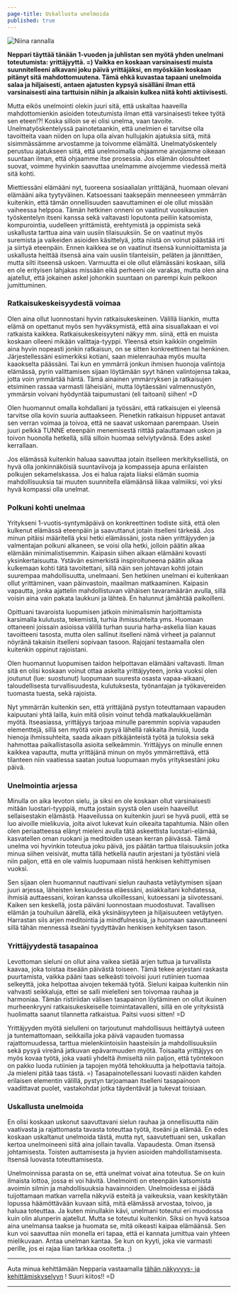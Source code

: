 ```yaml
---
page-title: Uskallusta unelmoida
published: true
---
```





![Niina rannalla]({{site.baseurl}}/uploaded-images/niina-rannalla.jpeg)


**Neppari täyttää tänään 1-vuoden ja juhlistan sen myötä yhden unelmani toteutumista: yrittäjyyttä. =)
Vaikka en koskaan varsinaisesti muista suunnitelleeni alkavani joku päivä yrittäjäksi, en myöskään koskaan pitänyt sitä mahdottomuutena. Tämä ehkä kuvastaa tapaani unelmoida salaa ja hiljaisesti, antaen ajatusten kypsyä sisälläni ilman että varsinaisesti aina tarttuisin niihin ja alkaisin kulkea niitä kohti aktiivisesti.**

Mutta eikös unelmointi olekin juuri sitä, että uskaltaa haaveilla mahdottomienkin asioiden toteutumista ilman että varsinaisesti tekee työtä sen eteen!?! Koska silloin se ei olisi unelma, vaan tavoite. Unelmatyöskentelyssä painotetaankin, että unelmien ei tarvitse olla tavoitteita vaan niiden on lupa olla aivan hullujakin ajatuksia siitä, mitä sisimmässämme arvostamme ja toivomme elämältä. Unelmatyöskentely perustuu ajatukseen siitä, että unelmoimalla ohjaamme aivojamme oikeaan suuntaan ilman, että ohjaamme itse prosessia. Jos elämän olosuhteet suovat, voimme hyvinkin saavuttaa unelmamme aivojemme viedessä meitä sitä kohti.

Miettiessäni elämääni nyt, tuoreena sosiaalialan yrittäjänä, huomaan olevani elämääni aika tyytyväinen. Katsoessani taaksepäin menneeseen ymmärrän kuitenkin, että tämän onnellisuuden saavuttaminen ei ole ollut missään vaiheessa helppoa. Tämän hetkinen onneni on vaatinut vuosikausien työskentelyn itseni kanssa sekä valtavasti loputonta peiliin katsomista, kompurointia, uudelleen yrittämistä, erehtymistä ja oppimista sekä uskallusta tarttua aina vain uusiin tilaisuuksiin. Se on vaatinut myös suremista ja vaikeiden asioiden käsittelyä, jotta niistä on voinut päästää irti ja siirtyä eteenpäin. Ennen kaikkea se on vaatinut itsensä kunnioittamista ja uskallusta heittää itsensä aina vain uusiin tilanteisiin, peläten ja jännittäen, mutta silti itseensä uskoen. Varmuutta ei ole ollut elämässäni koskaan, sillä en ole erityisen lahjakas missään eikä perheeni ole varakas, mutta olen aina ajatellut, että jokainen askel johonkin suuntaan on parempi kuin pelkoon jumittuminen.

### Ratkaisukeskeisyydestä voimaa

Olen aina ollut luonnostani hyvin ratkaisukeskeinen. Välillä liiankin, mutta elämä on opettanut myös sen hyväksymistä, että aina sisuallakaan ei voi ratkaista kaikkea. Ratkaisukeskeisyyteni näkyy mm. siinä, että en muista koskaan olleeni mikään valittaja-tyyppi. Yleensä etsin kaikkiin ongelmiin aina hyvin nopeasti jonkin ratkaisun, on se sitten konkreettinen tai henkinen. Järjestellessäni esimerkiksi kotiani, saan mielenrauhaa myös muulta kaaokselta päässäni. Tai kun en ymmärrä jonkun ihmisen huonoja valintoja elämässä, pyrin valittamisen sijaan löytämään syyt hänen valintojensa takaa, jotta voin ymmärtää häntä. Tämä ainainen ymmärryksen ja ratkaisujen etsiminen rassaa varmasti läheisiäni, mutta löytäessäni valmennustyön, ymmärsin voivani hyödyntää taipumustani (eli taitoani) siihen! =D

Olen huomannut omalla kohdallani ja työssäni, että ratkaisujen ei yleensä tarvitse olla kovin suuria auttaakseen. Pienetkin ratkaisun hippuset antavat sen verran voimaa ja toivoa, että ne saavat uskomaan parempaan. Usein juuri pelkkä TUNNE eteenpäin menemisestä riittää palauttamaan uskon ja toivon huonolla hetkellä, sillä silloin huomaa selviytyvänsä. Edes askel kerrallaan.

Jos elämässä kuitenkin haluaa saavuttaa jotain itselleen merkityksellistä, on hyvä olla jonkinnäköisiä suuntaviivoja ja kompasseja apuna erilaisten polkujen sekamelskassa. Jos ei halua rajata liiaksi elämän suomia mahdollisuuksia tai muuten suunnitella elämäänsä liikaa valmiiksi, voi yksi hyvä kompassi olla unelmat.

### Polkuni kohti unelmaa

Yritykseni 1-vuotis-syntymäpäivä on konkreettinen todiste siitä, että olen kulkenut elämässä eteenpäin ja saavuttanut jotain itselleni tärkeää. Jos minun pitäisi määritellä yksi hetki elämässäni, josta näen yrittäjyyden ja valmentajan polkuni alkaneen, se voisi olla hetki, jolloin päätin alkaa elämään minimalistisemmin. Kaipasin siihen aikaan elämääni kovasti yksinkertaisuutta. Ystävän esimerkistä inspiroituneena päätin alkaa kulkemaan kohti tätä tavoitettani, sillä näin sen johtavan kohti jotain suurempaa mahdollisuutta, unelmaani. Sen hetkinen unelmani ei kuitenkaan ollut yrittäminen, vaan päinvastoin, maailman matkaaminen. Kaipasin vapautta, jonka ajattelin mahdollistuvan vähäisen tavaramäärän avulla, sillä voisin aina vain pakata laukkuni ja lähteä. En halunnut jämähtää paikoilleni.

Opittuani tavaroista luopumisen jatkoin minimalismin harjoittamista karsimalla kulutusta, tekemistä, turhia ihmissuhteita yms. Huomaan ottaneeni joissain asioissa välillä turhan suuria harha-askelia liian kauas tavoitteeni tasosta, mutta olen sallinut itselleni nämä virheet ja palannut nöyränä takaisin itselleni sopivaan tasoon. Rajojani testaamalla olen kuitenkin oppinut rajoistani.

Olen huomannut luopumisen taidon helpottavan elämääni valtavasti. Ilman sitä en olisi koskaan voinut ottaa askelta yrittäjyyteen, jonka vuoksi olen joutunut (lue: suostunut) luopumaan suuresta osasta vapaa-aikaani, taloudellisesta turvallisuudesta, kulutuksesta, työnantajan ja työkavereiden tuomasta tuesta, sekä rajoista.

Nyt ymmärrän kuitenkin sen, että yrittäjänä pystyn toteuttamaan vapauden kaipuutani yhtä lailla, kuin mitä olisin voinut tehdä matkalaukkuelämän myötä. Itseasiassa, yrittäjyys tarjoaa minulle paremmin sopivia vapauden elementtejä, sillä sen myötä voin pysyä lähellä rakkaita ihmisiä, luoda hienoja ihmissuhteita, saada aikaan pitkäjänteistä työtä ja tuloksia sekä hahmottaa paikallistasolla asioita selkeämmin. Yrittäjyys on minulle ennen kaikkea vapautta, mutta yrittäjänä minun on myös ymmärrettävä, että tilanteen niin vaatiessa saatan joutua luopumaan myös yrityksestäni joku päivä.

### Unelmointia arjessa

Minulla on aika levoton sielu, ja siksi en ole koskaan ollut varsinaisesti mitään luostari-tyyppiä, mutta jostain syystä olen usein haaveillut sellaisestakin elämästä. Haaveilussa on kuitenkin juuri se hyvä puoli, että se luo aivoille mielikuvia, joita aivot lukevat kuin oikeaita tapahtumia. Näin ollen olen periaatteessa elänyt mieleni avulla tätä askeettista luostari-elämää, kasvatellen oman ruokani ja meditoiden usean kerran päivässä.
Tämä unelma voi hyvinkin toteutua joku päivä, jos päätän tarttua tilaisuuksiin jotka minua siihen veisivät, mutta tällä hetkellä nautin arjestani ja työstäni vielä niin paljon, että en ole valmis luopumaan niistä henkisen kehittymisen vuoksi.

Sen sijaan olen huomannut nauttivani sielun rauhasta vetäytymisen sijaan juuri arjessa, läheisten keskuudessa eläessäni, asiakkaitani kohdatessa, ihmisiä auttaessani,  koiran kanssa ulkoillessani, kutoessani ja siivotessani. Kaiken sen keskellä, josta päiväni luonnostaan muodostuvat. Tavallisen elämän ja touhuilun äärellä, eikä yksinäisyyteen ja hiljaisuuteen vetäytyen. Harrastan siis arjen meditointia ja mindfulnessia, ja huomaan saavuttaneeni sillä tähän mennessä itseäni tyydyttävän henkisen kehityksen tason.

### Yrittäjyydestä tasapainoa

Levottoman sieluni on ollut aina vaikea sietää arjen tuttua ja turvallista kaavaa, joka toistaa itseään päivästä toiseen. Tämä tekee arjestani raskasta puurtamista, vaikka pääni taas selkeästi toivoisi juuri rutiinien tuomaa selkeyttä, joka helpottaa aivojen tekemää työtä. Sieluni kaipaa kuitenkin niin vahvasti seikkaluja, ettei se salli mielelleni sen toivomaa rauhaa ja harmoniaa. Tämän ristiriidan välisen tasapainon löytäminen on ollut ikuinen murheenkryyni ratkaisukeskeiselle toimintatavalleni, sillä en ole yrityksistä huolimatta saanut tilannetta ratkaistua. Paitsi vuosi sitten! =D

Yrittäjyyden myötä sielulleni on tarjoutunut mahdollisuus heittäytyä uuteen ja tuntemattomaan, seikkailla joka päivä vapauden tuomassa rajattomuudessa, tarttua mielenkiintoisiin haasteisiin ja mahdollisuuksiin sekä pysyä vireänä jatkuvan epävarmuuden myötä. Toisaalta yrittäjyys on myös kovaa työtä, joka vaatii yhdeltä ihmiseltä niin paljon, että työntekoon on pakko luoda rutiinien ja tapojen myötä tehokkuutta ja helpottavia taitoja. Ja mieleni pitää taas tästä. =)
Tasapainotellessani luovasti näiden kahden erilaisen elementin välillä, pystyn tarjoamaan itselleni tasapainoon vaadittavat puolet, vastakohdat jotka täydentävät ja tukevat toisiaan.

### Uskallusta unelmoida

En olisi koskaan uskonut saavuttavani sielun rauhaa ja onnellisuutta näin vaativasta ja rajattomasta tavasta toteuttaa työtä, itseäni ja elämää. En edes koskaan uskaltanut unelmoida tästä, mutta nyt, saavutettuani sen, uskallan kertoa unelmoineeni siitä aina jollain tavalla. Vapaudesta. Oman itsensä johtamisesta. Toisten auttamisesta ja hyvien asioiden mahdollistamisesta. Itsensä luovasta toteuttamisesta.

Unelmoinnissa parasta on se, että unelmat voivat aina toteutua. Se on kuin ilmaista lottoa, jossa ei voi hävitä. Unelmointi on eteenpäin katsomista avoimin silmin ja mahdollisuuksia havainnoiden. Unelmoidessa ei jäädä tuijottamaan matkan varrella näkyviä esteitä ja vaikeuksia, vaan keskitytään lopussa häämöttävään kuvaan siitä, mitä elämässä arvostaa, toivoo, ja haluaa toteuttaa. Ja kuten minullakin kävi, unelmani toteutui eri muodossa kuin olin alunperin ajatellut. Mutta se toteutui kuitenkin. Siksi on hyvä katsoa aina unelmansa taakse ja huomata se, mitä oikeasti kaipaa elämäänsä. Sen kun voi saavuttaa niin monella eri tapaa, että ei kannata jumittua vain yhteen mielikuvaan. Antaa unelman kantaa. Se kun on kyyti, joka vie varmasti perille, jos ei rajaa liian tarkkaa osoitetta. ;)


___

Auta minua kehittämään Nepparia vastaamalla
[tähän näkyvyys- ja kehittämiskyselyyn](https://docs.google.com/forms/d/176dqWqr1rtptN2gY9Z10OUQjiLbrq1T9Zu-S_kPgq-U/viewform) ! 
Suuri kiitos!! =D

___
